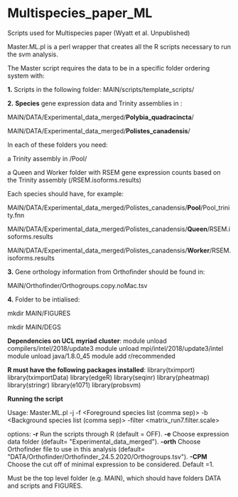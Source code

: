# Multispecies_paper_ML
Scripts used for Multispecies paper (Wyatt et al. Unpublished)

Master.ML.pl is a perl wrapper that creates all the R scripts necessary to run the svm analysis. 

The Master script requires the data to be in a specific folder ordering system with:

**1.** Scripts in the following folder:
MAIN/scripts/template_scripts/

**2.** **Species** gene expression data and Trinity assemblies in :

MAIN/DATA/Experimental_data_merged/**Polybia_quadracincta**/

MAIN/DATA/Experimental_data_merged/**Polistes_canadensis**/

In each of these folders you need:

a Trinity assembly in /Pool/

a Queen and Worker folder with RSEM gene expression counts based on the Trinity assembly (/RSEM.isoforms.results)

Each species should have, for example: 

MAIN/DATA/Experimental_data_merged/Polistes_canadensis/**Pool**/Pool_trinity.fnn

MAIN/DATA/Experimental_data_merged/Polistes_canadensis/**Queen**/RSEM.isoforms.results

MAIN/DATA/Experimental_data_merged/Polistes_canadensis/**Worker**/RSEM.isoforms.results

**3.** Gene orthology information from Orthofinder should be found in:

MAIN/Orthofinder/Orthogroups.copy.noMac.tsv

**4.** Folder to be intialised:

mkdir MAIN/FIGURES

mkdir MAIN/DEGS

**Dependencies on UCL myriad cluster**:
module unload compilers/intel/2018/update3
module unload mpi/intel/2018/update3/intel
module unload java/1.8.0_45
module add r/recommended

**R must have the following packages installed**:
library(tximport)
library(tximportData)
library(edgeR)
library(seqinr)
library(pheatmap)
library(stringr)
library(e1071)
library(probsvm)



**Running the script**

Usage: Master.ML.pl -j <Version folder name> -f <Foreground species list (comma sep)>  -b <Background species list (comma sep)> -filter <matrix_run7.filter.scale>

options:    **-r**     Run the scripts through R (default = OFF).
            **-e**     Choose expression data folder (default= \"Experimental_data_merged\").
            **-orth**  Choose Orthofinder file to use in this analysis (default= \"DATA/Orthofinder/Orthofinder_24.5.2020/Orthogroups.tsv\"). 
            **-CPM**   Choose the cut off of minimal expression to be considered. Default =1.  

Must be the top level folder (e.g. MAIN), which should have folders DATA and scripts and FIGURES.
